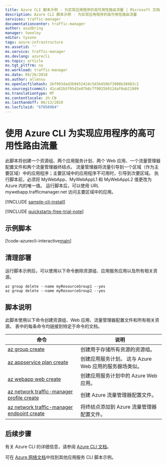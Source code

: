 ```yaml
---
title: Azure CLI 脚本示例 - 为实现应用程序的高可用性路由流量 | Microsoft 文档
description: Azure CLI 脚本示例 - 为实现应用程序的高可用性路由流量
services: traffic-manager
documentationcenter: traffic-manager
author: asudbring
manager: twooley
editor: tysonn
tags: azure-infrastructure
ms.assetid: ''
ms.service: traffic-manager
ms.devlang: azurecli
ms.topic: article
ms.tgt_pltfrm: na
ms.workload: traffic-manager
ms.date: 04/26/2018
ms.author: allensu
ms.openlocfilehash: 2bf993dad3b9452424c5d3b450bf3908b38983c2
ms.sourcegitcommit: 41ca82b5f95d2e07b0c7f9025b912daf0ab21909
ms.translationtype: MT
ms.contentlocale: zh-CN
ms.lasthandoff: 06/13/2019
ms.locfileid: "67050984"
---
```

# <a name="route-traffic-for-high-availability-of-applications-using-azure-cli"></a>使用 Azure CLI 为实现应用程序的高可用性路由流量

此脚本将创建一个资源组、两个应用服务计划、两个 Web 应用、一个流量管理器配置文件和两个流量管理器终结点。 流量管理器将流量引导到一个区域（作为主要区域）中的应用程序；主要区域中的应用程序不可用时，引导到次要区域。 执行脚本前，必须将 MyWebApp、MyWebAppL1 和 MyWebAppL2 值更改为 Azure 内的唯一值。 运行脚本后，可以使用 URL mywebapp.trafficmanager.net 访问主要区域中的应用。

[!INCLUDE [sample-cli-install](../../../includes/sample-cli-install.md)]

[!INCLUDE [quickstarts-free-trial-note](../../../includes/quickstarts-free-trial-note.md)]

## <a name="sample-script"></a>示例脚本

[!code-azurecli-interactive[main](../../../cli_scripts/traffic-manager/direct-traffic-for-increased-application-availability/direct-traffic-for-increased-application-availability.sh "Route traffic for high availability")]


## <a name="clean-up-deployment"></a>清理部署 

运行脚本示例后，可以使用以下命令删除资源组、应用服务应用以及所有相关资源。

```azurecli
az group delete --name myResourceGroup1 --yes
az group delete --name myResourceGroup2 --yes
```

## <a name="script-explanation"></a>脚本说明

此脚本使用以下命令创建资源组、Web 应用、流量管理器配置文件和所有相关资源。 表中的每条命令均链接到特定于命令的文档。

| 命令 | 说明 |
|---|---|
| [az group create](https://docs.microsoft.com/cli/azure/group) | 创建用于存储所有资源的资源组。 |
| [az appservice plan create](https://docs.microsoft.com/cli/azure/appservice/plan) | 创建应用服务计划。 这与 Azure Web 应用的服务器场类似。 |
| [az webapp web create](https://docs.microsoft.com/cli/azure/webapp#az-webapp-create) | 创建应用服务计划中的 Azure Web 应用。 |
| [az network traffic-manager profile create](https://docs.microsoft.com/cli/azure/network/traffic-manager/profile) | 创建 Azure 流量管理器配置文件。 |
| [az network traffic-manager endpoint create](https://docs.microsoft.com/cli/azure/network/traffic-manager/endpoint) | 将终结点添加到 Azure 流量管理器配置文件。 |

## <a name="next-steps"></a>后续步骤

有关 Azure CLI 的详细信息，请参阅 [Azure CLI 文档](https://docs.microsoft.com/cli/azure)。

可在 [Azure 网络文档](../cli-samples.md)中找到其他应用服务 CLI 脚本示例。
